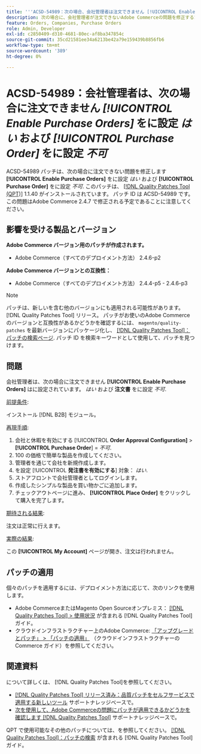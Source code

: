 ```yaml
---
title: '''ACSD-54989：次の場合、会社管理者は注文できません [!UICONTROL Enable Purchase Orders] 「はい」に設定し、 [!UICONTROL Purchase Order] 「いいえ」に設定'
description: 次の場合に、会社管理者が注文できないAdobe Commerceの問題を修正するために ACSD-54989 パッチを適用してください [!UICONTROL Enable Purchase Orders] が「はい」に設定され、 [!UICONTROL Purchase Order] は「いいえ」に設定されています。
feature: Orders, Companies, Purchase Orders
role: Admin, Developer
exl-id: c2850409-d310-4681-80ec-af8ba347854c
source-git-commit: 35cd21581ee34a6213be42a79e159439b8856fb6
workflow-type: tm+mt
source-wordcount: '389'
ht-degree: 0%

---
```


# ACSD-54989：会社管理者は、次の場合に注文できません *[!UICONTROL Enable Purchase Orders]* をに設定 *はい* および *[!UICONTROL Purchase Order]* をに設定 *不可*

ACSD-54989 パッチは、次の場合に注文できない問題を修正します **[!UICONTROL Enable Purchase Orders]** をに設定 *はい* および **[!UICONTROL Purchase Order]** をに設定 *不可*. このパッチは、 [[!DNL Quality Patches Tool (QPT)]](/help/announcements/adobe-commerce-announcements/magento-quality-patches-released-new-tool-to-self-serve-quality-patches.md) 1.1.40 がインストールされています。 パッチ ID は ACSD-54989 です。 この問題はAdobe Commerce 2.4.7 で修正される予定であることに注意してください。

## 影響を受ける製品とバージョン

**Adobe Commerce バージョン用のパッチが作成されます。**

* Adobe Commerce（すべてのデプロイメント方法） 2.4.6-p2

**Adobe Commerce バージョンとの互換性：**

* Adobe Commerce（すべてのデプロイメント方法） 2.4.4-p5 - 2.4.6-p3

>[!NOTE]
>
>パッチは、新しいを含む他のバージョンにも適用される可能性があります。 [!DNL Quality Patches Tool] リリース。 パッチがお使いのAdobe Commerceのバージョンと互換性があるかどうかを確認するには、 `magento/quality-patches` を最新バージョンにパッケージ化し、 [[!DNL Quality Patches Tool]：パッチの検索ページ](https://experienceleague.adobe.com/tools/commerce-quality-patches/index.html). パッチ ID を検索キーワードとして使用して、パッチを見つけます。

## 問題

会社管理者は、次の場合に注文できません **[!UICONTROL Enable Purchase Orders]** はに設定されています。 *はい* および **注文書** をに設定 *不可*.

<u>前提条件</u>:

インストール [!DNL B2B] モジュール。

<u>再現手順</u>:

1. 会社と休暇を有効にする [!UICONTROL **Order Approval Configuration]** > **[!UICONTROL Purchase Order**] = *不可*.
1. 100 の価格で簡単な製品を作成してください。
1. 管理者を通じて会社を新規作成します。
1. を設定 [!UICONTROL **発注書を有効にする**] 対象： *はい*.
1. ストアフロントで会社管理者としてログインします。
1. 作成したシンプルな製品を買い物かごに追加します。
1. チェックアウトページに進み、 **[!UICONTROL Place Order]** をクリックして購入を完了します。

<u>期待される結果</u>:

注文は正常に行えます。

<u>実際の結果</u>:

この **[!UICONTROL My Account]** ページが開き、注文は行われません。

## パッチの適用

個々のパッチを適用するには、デプロイメント方法に応じて、次のリンクを使用します。

* Adobe CommerceまたはMagento Open Sourceオンプレミス： [[!DNL Quality Patches Tool] > 使用状況](https://experienceleague.adobe.com/docs/commerce-operations/tools/quality-patches-tool/usage.html) が含まれる [!DNL Quality Patches Tool] ガイド。
* クラウドインフラストラクチャー上のAdobe Commerce: [「アップグレードとパッチ」 > 「パッチの適用」](https://experienceleague.adobe.com/docs/commerce-cloud-service/user-guide/develop/upgrade/apply-patches.html) （クラウドインフラストラクチャーのCommerce ガイド）を参照してください。

## 関連資料

について詳しくは、 [!DNL Quality Patches Tool]を参照してください。

* [[!DNL Quality Patches Tool] リリース済み：品質パッチをセルフサービスで適用する新しいツール](/help/announcements/adobe-commerce-announcements/magento-quality-patches-released-new-tool-to-self-serve-quality-patches.md) サポートナレッジベースで。
* [次を使用して、Adobe Commerceの問題にパッチが適用できるかどうかを確認します [!DNL Quality Patches Tool]](/help/support-tools/patches-available-in-qpt-tool/check-patch-for-magento-issue-with-magento-quality-patches.md) サポートナレッジベースで。

QPT で使用可能なその他のパッチについては、を参照してください。 [[!DNL Quality Patches Tool]：パッチの検索](https://experienceleague.adobe.com/tools/commerce-quality-patches/index.html) が含まれる [!DNL Quality Patches Tool] ガイド。
